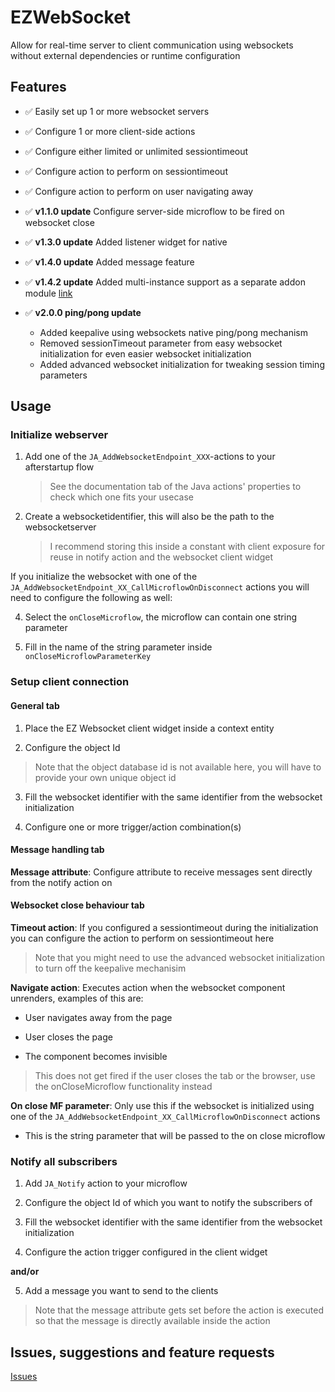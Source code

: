 # EZWebSocket

Allow for real-time server to client communication using websockets without external dependencies or runtime configuration

## Features

- ✅ Easily set up 1 or more websocket servers

- ✅ Configure 1 or more client-side actions

- ✅ Configure either limited or unlimited sessiontimeout

- ✅ Configure action to perform on sessiontimeout

- ✅ Configure action to perform on user navigating away

- ✅ **v1.1.0 update** Configure server-side microflow to be fired on websocket close

- ✅ **v1.3.0 update** Added listener widget for native

- ✅ **v1.4.0 update** Added message feature

- ✅ **v1.4.2 update** Added multi-instance support as a separate addon module [link](https://marketplace.mendix.com/link/component/227663)

- ✅ **v2.0.0 ping/pong update**
  - Added keepalive using websockets native ping/pong mechanism
  - Removed sessionTimeout parameter from easy websocket initialization for even easier websocket initialization
  - Added advanced websocket initialization for tweaking session timing parameters

## Usage

### Initialize webserver

1. Add one of the `JA_AddWebsocketEndpoint_XXX`-actions to your afterstartup flow

   > See the documentation tab of the Java actions' properties to check which one fits your usecase

2. Create a websocketidentifier, this will also be the path to the websocketserver

   > I recommend storing this inside a constant with client exposure for reuse in notify action and the websocket client widget

If you initialize the websocket with one of the `JA_AddWebsocketEndpoint_XX_CallMicroflowOnDisconnect` actions you will need to configure the following as well:

4. Select the `onCloseMicroflow`, the microflow can contain one string parameter

5. Fill in the name of the string parameter inside `onCloseMicroflowParameterKey`

### Setup client connection

#### General tab

1. Place the EZ Websocket client widget inside a context entity

2. Configure the object Id

> Note that the object database id is not available here, you will have to provide your own unique object id

3. Fill the websocket identifier with the same identifier from the websocket initialization

4. Configure one or more trigger/action combination(s)

#### Message handling tab

**Message attribute**: Configure attribute to receive messages sent directly from the notify action on

#### Websocket close behaviour tab

**Timeout action**: If you configured a sessiontimeout during the initialization you can configure the action to perform on sessiontimeout here

> Note that you might need to use the advanced websocket initialization to turn off the keepalive mechanisim

**Navigate action**: Executes action when the websocket component unrenders, examples of this are:

- User navigates away from the page

- User closes the page

- The component becomes invisible

> This does not get fired if the user closes the tab or the browser, use the onCloseMicroflow functionality instead

**On close MF parameter**: Only use this if the websocket is initialized using one of the `JA_AddWebsocketEndpoint_XX_CallMicroflowOnDisconnect` actions

- This is the string parameter that will be passed to the on close microflow

### Notify all subscribers

1. Add `JA_Notify` action to your microflow

2. Configure the object Id of which you want to notify the subscribers of

3. Fill the websocket identifier with the same identifier from the websocket initialization

4. Configure the action trigger configured in the client widget

**and/or**

5. Add a message you want to send to the clients

> Note that the message attribute gets set before the action is executed so that the message is directly available inside the action

## Issues, suggestions and feature requests

[Issues](https://github.com/nathan-JJRplus/EZWebsocket/issues)
